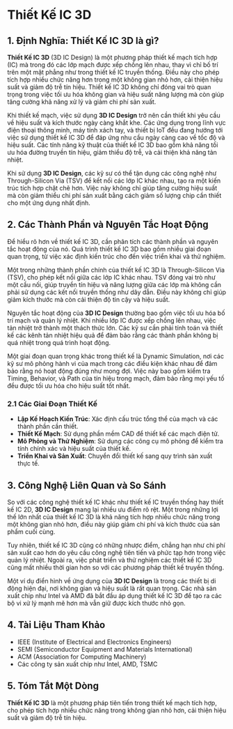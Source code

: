 # Thiết Kế IC 3D

## 1. Định Nghĩa: **Thiết Kế IC 3D** là gì?
**Thiết Kế IC 3D** (3D IC Design) là một phương pháp thiết kế mạch tích hợp (IC) mà trong đó các lớp mạch được xếp chồng lên nhau, thay vì chỉ bố trí trên một mặt phẳng như trong thiết kế IC truyền thống. Điều này cho phép tích hợp nhiều chức năng hơn trong một không gian nhỏ hơn, cải thiện hiệu suất và giảm độ trễ tín hiệu. Thiết kế IC 3D không chỉ đóng vai trò quan trọng trong việc tối ưu hóa không gian và hiệu suất năng lượng mà còn giúp tăng cường khả năng xử lý và giảm chi phí sản xuất.

Khi thiết kế mạch, việc sử dụng **3D IC Design** trở nên cần thiết khi yêu cầu về hiệu suất và kích thước ngày càng khắt khe. Các ứng dụng trong lĩnh vực điện thoại thông minh, máy tính xách tay, và thiết bị IoT đều đang hướng tới việc sử dụng thiết kế IC 3D để đáp ứng nhu cầu ngày càng cao về tốc độ và hiệu suất. Các tính năng kỹ thuật của thiết kế IC 3D bao gồm khả năng tối ưu hóa đường truyền tín hiệu, giảm thiểu độ trễ, và cải thiện khả năng tản nhiệt. 

Khi sử dụng **3D IC Design**, các kỹ sư có thể tận dụng các công nghệ như Through-Silicon Via (TSV) để kết nối các lớp IC khác nhau, tạo ra một kiến trúc tích hợp chặt chẽ hơn. Việc này không chỉ giúp tăng cường hiệu suất mà còn giảm thiểu chi phí sản xuất bằng cách giảm số lượng chip cần thiết cho một ứng dụng nhất định.

## 2. Các Thành Phần và Nguyên Tắc Hoạt Động
Để hiểu rõ hơn về thiết kế IC 3D, cần phân tích các thành phần và nguyên tắc hoạt động của nó. Quá trình thiết kế IC 3D bao gồm nhiều giai đoạn quan trọng, từ việc xác định kiến trúc cho đến việc triển khai và thử nghiệm.

Một trong những thành phần chính của thiết kế IC 3D là Through-Silicon Via (TSV), cho phép kết nối giữa các lớp IC khác nhau. TSV đóng vai trò như một cầu nối, giúp truyền tín hiệu và năng lượng giữa các lớp mà không cần phải sử dụng các kết nối truyền thống như dây dẫn. Điều này không chỉ giúp giảm kích thước mà còn cải thiện độ tin cậy và hiệu suất.

Nguyên tắc hoạt động của **3D IC Design** thường bao gồm việc tối ưu hóa bố trí mạch và quản lý nhiệt. Khi nhiều lớp IC được xếp chồng lên nhau, việc tản nhiệt trở thành một thách thức lớn. Các kỹ sư cần phải tính toán và thiết kế các kênh tản nhiệt hiệu quả để đảm bảo rằng các thành phần không bị quá nhiệt trong quá trình hoạt động. 

Một giai đoạn quan trọng khác trong thiết kế là Dynamic Simulation, nơi các kỹ sư mô phỏng hành vi của mạch trong các điều kiện khác nhau để đảm bảo rằng nó hoạt động đúng như mong đợi. Việc này bao gồm kiểm tra Timing, Behavior, và Path của tín hiệu trong mạch, đảm bảo rằng mọi yếu tố đều được tối ưu hóa cho hiệu suất tốt nhất.

### 2.1 Các Giai Đoạn Thiết Kế
- **Lập Kế Hoạch Kiến Trúc**: Xác định cấu trúc tổng thể của mạch và các thành phần cần thiết.
- **Thiết Kế Mạch**: Sử dụng phần mềm CAD để thiết kế các mạch điện tử.
- **Mô Phỏng và Thử Nghiệm**: Sử dụng các công cụ mô phỏng để kiểm tra tính chính xác và hiệu suất của thiết kế.
- **Triển Khai và Sản Xuất**: Chuyển đổi thiết kế sang quy trình sản xuất thực tế.

## 3. Công Nghệ Liên Quan và So Sánh
So với các công nghệ thiết kế IC khác như thiết kế IC truyền thống hay thiết kế IC 2D, **3D IC Design** mang lại nhiều ưu điểm rõ rệt. Một trong những lợi thế lớn nhất của thiết kế IC 3D là khả năng tích hợp nhiều chức năng trong một không gian nhỏ hơn, điều này giúp giảm chi phí và kích thước của sản phẩm cuối cùng.

Tuy nhiên, thiết kế IC 3D cũng có những nhược điểm, chẳng hạn như chi phí sản xuất cao hơn do yêu cầu công nghệ tiên tiến và phức tạp hơn trong việc quản lý nhiệt. Ngoài ra, việc phát triển và thử nghiệm các thiết kế IC 3D cũng mất nhiều thời gian hơn so với các phương pháp thiết kế truyền thống.

Một ví dụ điển hình về ứng dụng của **3D IC Design** là trong các thiết bị di động hiện đại, nơi không gian và hiệu suất là rất quan trọng. Các nhà sản xuất chip như Intel và AMD đã bắt đầu áp dụng thiết kế IC 3D để tạo ra các bộ vi xử lý mạnh mẽ hơn mà vẫn giữ được kích thước nhỏ gọn.

## 4. Tài Liệu Tham Khảo
- IEEE (Institute of Electrical and Electronics Engineers)
- SEMI (Semiconductor Equipment and Materials International)
- ACM (Association for Computing Machinery)
- Các công ty sản xuất chip như Intel, AMD, TSMC

## 5. Tóm Tắt Một Dòng
**Thiết Kế IC 3D** là một phương pháp tiên tiến trong thiết kế mạch tích hợp, cho phép tích hợp nhiều chức năng trong không gian nhỏ hơn, cải thiện hiệu suất và giảm độ trễ tín hiệu.